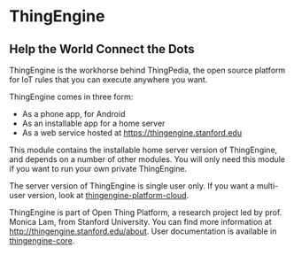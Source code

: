 # ThingEngine

## Help the World Connect the Dots

ThingEngine is the workhorse behind ThingPedia, the open source platform for IoT rules
that you can execute anywhere you want.

ThingEngine comes in three form:

- As a phone app, for Android
- As an installable app for a home server
- As a web service hosted at <https://thingengine.stanford.edu>

This module contains the installable home server version of ThingEngine, and
depends on a number of other modules. You will only need this module
if you want to run your own private ThingEngine.

The server version of ThingEngine is single user only. If you want a
multi-user version, look at
[thingengine-platform-cloud](https://github.com/Stanford-IoT-Lab/thingengine-platform-cloud).

ThingEngine is part of Open Thing Platform, a research project led by
prof. Monica Lam, from Stanford University.  You can find more
information at <http://thingengine.stanford.edu/about>. User
documentation is available in
[thingengine-core](https://github.com/Stanford-IoT-Lab/thingengine-core).
